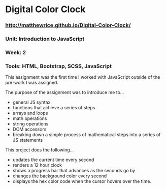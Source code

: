 # Digital Color Clock
### http://matthewrice.github.io/Digital-Color-Clock/
### Unit: Introduction to JavaScript
### Week: 2
### Tools: HTML, Bootstrap, SCSS, JavaScript

This assignment was the first time I worked with JavaScript outside of the pre-work I was assigned.  

The purpose of the assignment was to introduce me to... 
  - general JS syntax
  - functions that achieve a series of steps
  - arrays and loops
  - math operations
  - string operations
  - DOM accessors
  - breaking down a simple process of mathematical steps into a series of JS statements

This project does the following...
  - updates the current time every second
  - renders a 12 hour clock
  - shows a progress bar that advances as the seconds go by
  - changes the background color every second
  - displays the hex color code when the cursor hovers over the time.
